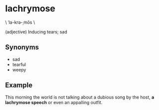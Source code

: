 # lachrymose

\ ˈla-krə-ˌmōs  \

(adjective) Inducing tears; sad

## Synonyms

+ sad
+ tearful
+ weepy

## Example

This morning the world is not talking about a dubious song by the host, **a lachrymose speech** or even an appalling outfit.
